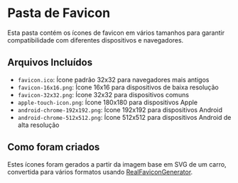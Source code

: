 # Pasta de Favicon

Esta pasta contém os ícones de favicon em vários tamanhos para garantir compatibilidade com diferentes dispositivos e navegadores.

## Arquivos Incluídos

- `favicon.ico`: Ícone padrão 32x32 para navegadores mais antigos
- `favicon-16x16.png`: Ícone 16x16 para dispositivos de baixa resolução
- `favicon-32x32.png`: Ícone 32x32 para dispositivos comuns
- `apple-touch-icon.png`: Ícone 180x180 para dispositivos Apple
- `android-chrome-192x192.png`: Ícone 192x192 para dispositivos Android
- `android-chrome-512x512.png`: Ícone 512x512 para dispositivos Android de alta resolução

## Como foram criados

Estes ícones foram gerados a partir da imagem base em SVG de um carro, convertida para vários formatos usando [RealFaviconGenerator](https://realfavicongenerator.net/).
